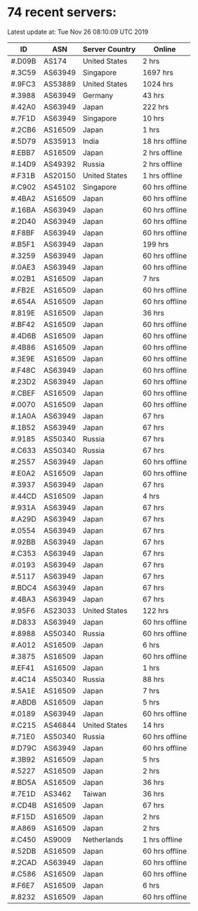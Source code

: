 # 74 recent servers:

Latest update at: Tue Nov 26 08:10:09 UTC 2019

| ID | ASN | Server Country | Online |
| -- | --- | -------------- | ------ |
| #.D09B | AS174 | United States | 2 hrs |
| #.3C59 | AS63949 | Singapore | 1697 hrs |
| #.9FC3 | AS53889 | United States | 1024 hrs |
| #.3988 | AS63949 | Germany | 43 hrs |
| #.42A0 | AS63949 | Japan | 222 hrs |
| #.7F1D | AS63949 | Singapore | 10 hrs |
| #.2CB6 | AS16509 | Japan | 1 hrs |
| #.5D79 | AS35913 | India | 18 hrs offline |
| #.EBB7 | AS16509 | Japan | 2 hrs offline |
| #.14D9 | AS49392 | Russia | 2 hrs offline |
| #.F31B | AS20150 | United States | 1 hrs offline |
| #.C902 | AS45102 | Singapore | 60 hrs offline |
| #.4BA2 | AS16509 | Japan | 60 hrs offline |
| #.16BA | AS63949 | Japan | 60 hrs offline |
| #.2D40 | AS63949 | Japan | 60 hrs offline |
| #.F8BF | AS63949 | Japan | 60 hrs offline |
| #.B5F1 | AS63949 | Japan | 199 hrs |
| #.3259 | AS63949 | Japan | 60 hrs offline |
| #.0AE3 | AS63949 | Japan | 60 hrs offline |
| #.02B1 | AS16509 | Japan | 7 hrs |
| #.FB2E | AS16509 | Japan | 60 hrs offline |
| #.654A | AS16509 | Japan | 60 hrs offline |
| #.819E | AS16509 | Japan | 36 hrs |
| #.BF42 | AS16509 | Japan | 60 hrs offline |
| #.4D6B | AS16509 | Japan | 60 hrs offline |
| #.4B86 | AS16509 | Japan | 60 hrs offline |
| #.3E9E | AS16509 | Japan | 60 hrs offline |
| #.F48C | AS63949 | Japan | 60 hrs offline |
| #.23D2 | AS63949 | Japan | 60 hrs offline |
| #.CBEF | AS16509 | Japan | 60 hrs offline |
| #.0070 | AS16509 | Japan | 60 hrs offline |
| #.1A0A | AS63949 | Japan | 67 hrs |
| #.1B52 | AS63949 | Japan | 67 hrs |
| #.9185 | AS50340 | Russia | 67 hrs |
| #.C633 | AS50340 | Russia | 67 hrs |
| #.2557 | AS63949 | Japan | 60 hrs offline |
| #.E0A2 | AS16509 | Japan | 60 hrs offline |
| #.3937 | AS63949 | Japan | 67 hrs |
| #.44CD | AS16509 | Japan | 4 hrs |
| #.931A | AS63949 | Japan | 67 hrs |
| #.A29D | AS63949 | Japan | 67 hrs |
| #.0554 | AS63949 | Japan | 67 hrs |
| #.92BB | AS63949 | Japan | 67 hrs |
| #.C353 | AS63949 | Japan | 67 hrs |
| #.0193 | AS63949 | Japan | 67 hrs |
| #.5117 | AS63949 | Japan | 67 hrs |
| #.BDC4 | AS63949 | Japan | 67 hrs |
| #.4BA3 | AS63949 | Japan | 67 hrs |
| #.95F6 | AS23033 | United States | 122 hrs |
| #.D833 | AS63949 | Japan | 60 hrs offline |
| #.8988 | AS50340 | Russia | 60 hrs offline |
| #.A012 | AS16509 | Japan | 6 hrs |
| #.3875 | AS16509 | Japan | 60 hrs offline |
| #.EF41 | AS16509 | Japan | 1 hrs |
| #.4C14 | AS50340 | Russia | 88 hrs |
| #.5A1E | AS16509 | Japan | 7 hrs |
| #.ABDB | AS16509 | Japan | 5 hrs |
| #.0189 | AS63949 | Japan | 60 hrs offline |
| #.C215 | AS46844 | United States | 14 hrs |
| #.71E0 | AS50340 | Russia | 60 hrs offline |
| #.D79C | AS63949 | Japan | 60 hrs offline |
| #.3B92 | AS16509 | Japan | 5 hrs |
| #.5227 | AS16509 | Japan | 2 hrs |
| #.BD5A | AS16509 | Japan | 36 hrs |
| #.7E1D | AS3462 | Taiwan | 36 hrs |
| #.CD4B | AS16509 | Japan | 67 hrs |
| #.F15D | AS16509 | Japan | 2 hrs |
| #.A869 | AS16509 | Japan | 2 hrs |
| #.C450 | AS9009 | Netherlands | 1 hrs offline |
| #.52DB | AS16509 | Japan | 60 hrs offline |
| #.2CAD | AS63949 | Japan | 60 hrs offline |
| #.C586 | AS16509 | Japan | 60 hrs offline |
| #.F6E7 | AS16509 | Japan | 6 hrs |
| #.8232 | AS16509 | Japan | 60 hrs offline |

